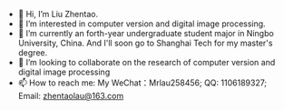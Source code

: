 - 👋 Hi, I’m Liu Zhentao.
- 👀 I’m interested in computer version and digital image processing.
- 🌱 I’m currently an forth-year undergraduate student major in Ningbo University, China. And I'll soon go to Shanghai Tech for my master's degree.
- 💞️ I’m looking to collaborate on the research of computer version and digital image processing
- 📫 How to reach me: My WeChat：Mrlau258456; QQ: 1106189327; Email: zhentaolau@163.com

<!---
Zhentao-Liu/Zhentao-Liu is a ✨ special ✨ repository because its `README.md` (this file) appears on your GitHub profile.
You can click the Preview link to take a look at your changes.
--->
